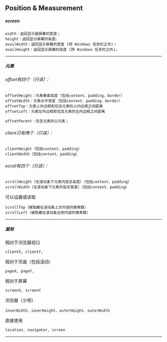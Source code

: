 ##	Position & Measurement

#####	screen

	width：返回显示器屏幕的宽度；
	height：返回显示屏幕的高度。
	availWidth：返回显示屏幕的宽度 (除 Windows 任务栏之外)；
	availHeight：返回显示屏幕的高度 (除 Windows 任务栏之外)。

---

#####	元素

######	offset有四个（只读）：

	offsetHeight：元素垂直高度（包括content、padding、border）
	offsetWidth：元素水平宽度（包括content、padding、border）
	offsetTop：元素上外边框和包含元素的上内边框之间距离
	offsetLeft：元素左外边框和包含元素的左内边框之间距离

	offsetParent：包含元素的父元素；

######	client只有两个（只读）：

	clientHeight（包括content、padding）
	clientWidth（包括content、padding）

######	scroll有四个（只读）：
	scrollHeight（无滚动条下元素内容总高度）（包括content、padding）
	scrollWidth（无滚动条下元素内容总宽度）（包括content、padding）
可以设置或读取

	scrollTop（被隐藏在滚动条上方内容的像素数）
	scrollLeft（被隐藏在滚动条左侧内容的像素数）

---

#####	鼠标

相对于浏览器视口

	clientX, clientY, 

相对于页面（包括滚动）

	pageX, pageY, 

相对于屏幕

	screenX, screenY

浏览器（少用）

	innerWidth、innerHeight、outerHeight、outerWidth

直接使用

	location, navigator, screen

---
